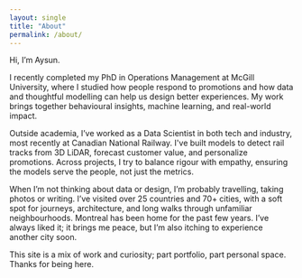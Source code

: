 ```yaml
---
layout: single
title: "About"
permalink: /about/
---
```


Hi, I’m Aysun.

I recently completed my PhD in Operations Management at McGill University, where I studied how people respond to promotions and how data and thoughtful modelling can help us design better experiences. My work brings together behavioural insights, machine learning, and real-world impact.

Outside academia, I’ve worked as a Data Scientist in both tech and industry, most recently at Canadian National Railway. I've built models to detect rail tracks from 3D LiDAR, forecast customer value, and personalize promotions. Across projects, I try to balance rigour with empathy, ensuring the models serve the people, not just the metrics.

When I’m not thinking about data or design, I’m probably travelling, taking photos or writing. I’ve visited over 25 countries and 70+ cities, with a soft spot for journeys, architecture, and long walks through unfamiliar neighbourhoods. Montreal has been home for the past few years. I’ve always liked it; it brings me peace, but I’m also itching to experience another city soon.

This site is a mix of work and curiosity; part portfolio, part personal space.  
Thanks for being here.
